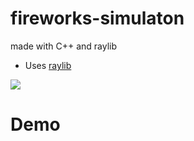 # fireworks-simulaton
made with C++ and raylib

* Uses [raylib](https://www.raylib.com/)

<img src="https://github.com/pepega90/fireworks-simulaton/blob/main/preview.gif" />

# Demo

